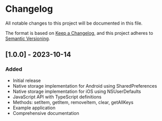 # Changelog

All notable changes to this project will be documented in this file.

The format is based on [Keep a Changelog](https://keepachangelog.com/en/1.0.0/),
and this project adheres to [Semantic Versioning](https://semver.org/spec/v2.0.0.html).

## [1.0.0] - 2023-10-14

### Added
- Initial release
- Native storage implementation for Android using SharedPreferences
- Native storage implementation for iOS using NSUserDefaults
- JavaScript API with TypeScript definitions
- Methods: setItem, getItem, removeItem, clear, getAllKeys
- Example application
- Comprehensive documentation 